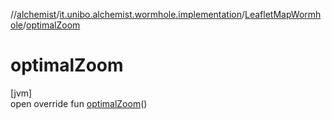 //[alchemist](../../../index.md)/[it.unibo.alchemist.wormhole.implementation](../index.md)/[LeafletMapWormhole](index.md)/[optimalZoom](optimal-zoom.md)

# optimalZoom

[jvm]\
open override fun [optimalZoom](optimal-zoom.md)()
